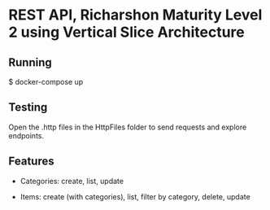 # REST API, Richarshon Maturity Level 2 using Vertical Slice Architecture

## Running

$ docker-compose up


## Testing

Open the .http files in the HttpFiles folder to send requests and explore endpoints.

## Features

- Categories: create, list, update

- Items: create (with categories), list, filter by category, delete, update
